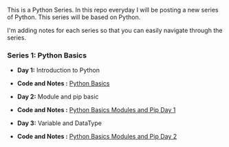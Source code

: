 This is a Python Series. In this repo everyday I will be posting a new series of Python. This series will be based on Python.

I'm adding notes for each series so that you can easily navigate through the series.

### Series 1: Python Basics

- **Day 1:** Introduction to Python
- **Code and Notes :** [Python Basics](https://github.com/xshshahab/EverythingAboutPython/tree/main/01_Day)

- **Day 2:** Module and pip basic
- **Code and Notes :** [Python Basics Modules and Pip Day 1](https://github.com/xshshahab/EverythingAboutPython/tree/main/02_Day)

- **Day 3:** Variable and DataType
- **Code and Notes :** [Python Basics Modules and Pip Day 2](https://github.com/xshshahab/EverythingAboutPython/tree/main/VariableDataType)
